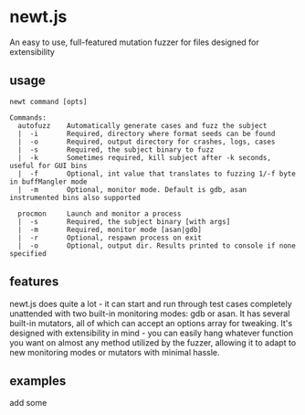 # newt.js

An easy to use, full-featured mutation fuzzer for files designed for extensibility 

## usage
```
newt command [opts]

Commands:
  autofuzz    Automatically generate cases and fuzz the subject
  |  -i       Required, directory where format seeds can be found
  |  -o       Required, output directory for crashes, logs, cases
  |  -s       Required, the subject binary to fuzz
  |  -k       Sometimes required, kill subject after -k seconds, useful for GUI bins
  |  -f       Optional, int value that translates to fuzzing 1/-f byte in buffMangler mode
  |  -m       Optional, monitor mode. Default is gdb, asan instrumented bins also supported

  procmon     Launch and monitor a process
  |  -s       Required, the subject binary [with args]
  |  -m       Required, monitor mode [asan|gdb]
  |  -r       Optional, respawn process on exit
  |  -o       Optional, output dir. Results printed to console if none specified
```

## features
newt.js does quite a lot - it can start and run through test cases completely unattended with two built-in monitoring modes: gdb or asan. It has several built-in mutators, all of which can accept an options array for tweaking. It's designed with extensibility in mind - you can easily hang whatever function you want on almost any method utilized by the fuzzer, allowing it to adapt to new monitoring modes or mutators with minimal hassle. 

## examples
add some 

